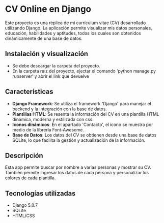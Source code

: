 # CV Online en Django

Este proyecto es una réplica de mi currículum vitae (CV) desarrollado utilizando Django. La aplicación permite visualizar mis datos personales, educación, habilidades y aptitudes, todos los cuales son obtenidos dinámicamente de una base de datos.

## Instalación y visualización 
- Se debe descargar la carpeta del proyecto.
- En la carpeta raíz del proyecto, ejectar el comando 'python manage.py runserver' y abrir el link que devuelve

## Características
- **Django Framework**: Se utiliza el framework 'Django' para manejar el backend y la integración con la base de datos.
- **Plantillas HTML**: Se resenta la información del CV en una plantilla HTML dinámica, moderna y estilizada con css.
- **Iconos dinámicos**: En el apartado 'Contacto', el icono se muestra por medio de la librería Font-Awesome.
- **Base de Datos**: Los datos del CV se obtienen desde una base de datos SQLite, lo que facilita la gestión y actualización de la información.

## Descripción
Esta app permite buscar por nombre a varias personas y mostrar su CV. También permite ingresar los datos de cada persona 
y personalizar los colores de cada plantilla.

## Tecnologías utilizadas
- Django 5.0.7
- SQLite
- HTML/CSS
